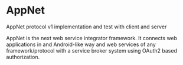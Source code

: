 # AppNet
AppNet protocol v1 implementation and test with client and server

AppNet is the next web service integrator framework. It connects web applications in and Android-like way and web services of any framework/protocol with a service broker system using OAuth2 based authorization.
